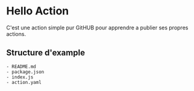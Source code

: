 # Hello Action
C'est une action simple pur GitHUB pour apprendre a publier ses propres actions.

## Structure d'example


    - README.md 
    - package.json
    - index.js
    - action.yaml

    